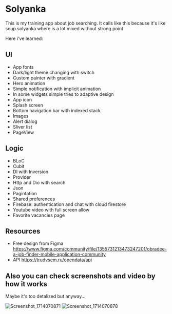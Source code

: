 # Solyanka

This is my training app about job searching. It calls like this because it's like soup solyanka where is a lot mixed without strong point

Here i've learned:

## UI
- App fonts
- Dark/light theme changing with switch
- Custom painter with gradient
- Hero animation
- Simple notification with implicit animation
- In some widgets simple tries to adaptive design
- App icon
- Splash screen
- Bottom navigation bar with indexed stack
- Images
- Alert dialog
- Sliver list
- PageView

## Logic
- BLoC 
- Cubit
- DI with Inversion
- Provider
- Http and Dio with search
- Json
- Pagintation
- Shared preferences
- Firebase: authentication and chat with cloud firestore
- Youtube video with full screen allow
- Favorite vacancies page

## Resources
- Free design from Figma
  https://www.figma.com/community/file/1355731213473247201/obradee-a-job-finder-mobile-application-community
- API
  https://trudvsem.ru/opendata/api

## Also you can check screenshots and video by how it works
Maybe it's too detalized but anyway...

![Screenshot_1714070871](https://github.com/CustomAtlas/solyanka/assets/165499054/f2e2b815-77ec-4854-853f-f6d5c38e3180)        ![Screenshot_1714070878](https://github.com/CustomAtlas/solyanka/assets/165499054/42215457-e2e3-4444-a7a4-e48feb40edc2)




